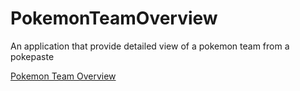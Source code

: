 # PokemonTeamOverview

An application that provide detailed view of a pokemon team from a pokepaste

[Pokemon Team Overview](https://dogastuj.github.io/pokemon-team-overview/)

